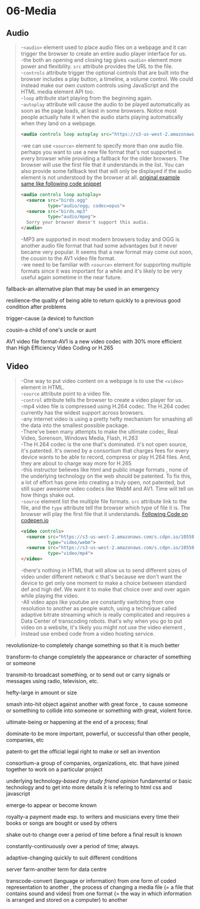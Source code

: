 # 06-Media
## Audio
>-`<audio>` element used to place audio files on a webpage and it can trigger the browser to create an entire audio player interface for us.  
-the both an opening and closing tag gives `<audio>` element more power and flexibility. `src` attribute provides the URL to the file.  
-`controls` attribute trigger the optional controls that are built into the browser includes  a play button, a timeline, a volume control. We could instead make our own custom controls using JavaScript and the HTML media element API too.  
-`loop` attribute start playing from the beginning again.  
-`autoplay` attribute will cause the audio to be played automatically as soon as the page loads, at least in some browsers. Notice most people actually hate it when the audio starts playing automatically when they land on a webpage.  
>```html
><audio controls loop autoplay src="https://s3-us-west-2.amazonaws.com/s.cdpn.io/10558/birds.mp3"></audio>
>```
>-we can use `<source>` element to specify more than one audio file. perhaps you want to use a new file format that's not supported in every browser while providing a fallback for the older browsers. The browser will use the first file that it understands in the list. You can also provide some fallback text that will only be displayed if the audio element is not understood by the browser at all. [original example same like following code snippet](https://codepen.io/jensimmons/pres/BaBVdWp?editors=1000)  
>```html
><audio controls loop autoplay>
>   <source src="birds.ogg"
>           type="audio/ogg; codec=opus">
>   <source src="birds.mp3"
>           type="audio/mpeg">
>   Sorry your browser doesn't support this audio.
></audio>
>```
>-MP3 are supported in most modern browsers today and OGG is another audio file format that had some advantages but it never became very popular. It seems that a new format may come out soon, the cousin to the AV1 video file format.  
-we need to be familiar with `<source>` element for supporting multiple formats since it was important for a while and it's likely to be very useful again sometime in the near future.

fallback-an alternative plan that may be used in an emergency

resilience-the quality of being able to return quickly to a previous good condition after problems

trigger-cause (a device) to function

cousin-a child of one's uncle or aunt

AV1 video file format-AV1 is a new video codec with 30% more efficient than High Efficiency Video Coding or H.265

## Video
>-One way to put video content on a webpage is to use the `<video>` element in HTML.  
-`source` attribute point to a video file.  
-`control` attribute tells the browser to create a video player for us.  
-mp4 video file is compressed using H.264 codec. The H.264 codec currently has the widest support across browsers.  
-any internet video is using a pretty hefty mechanism for smashing all the data into the smallest possible package.  
-There've been many attempts to make the ultimate codec, Real Video, Sorenson, Windows Media, Flash, H.263  
-The H.264 codec is the one that's dominated. it's not open source, it's patented. It's owned by a consortium that charges fees for every device wants to be able to record, compress or play H.264 files. And, they are about to charge way more for H.265  
-this instructor believes like html and public image formats , none of the underlying technology on the web should be patented. To fix this, a lot of effort has gone into creating a truly open, not patented, but still super awesome video codecs like WebM and AV1. Time will tell on how things shake out.  
-`source` element list the multiple file formats. `src` attribute link to the file, and the `type` attribute tell the browser which type of file it is. The browser will play the first file that it understands. [Following Code on codepen.io](https://codepen.io/jensimmons/pres/VwZdzBe)
>```html
><video controls>
>	<source src="https://s3-us-west-2.amazonaws.com/s.cdpn.io/10558/moonwalk.480p.vp9.webm" 
>  			type="video/webm">
>	<source src="https://s3-us-west-2.amazonaws.com/s.cdpn.io/10558/moonwalk.480p.h264.mp4" 
>  			type="video/mp4">
></video>
>```
>-there's nothing in HTML that will allow us to send different sizes of video under different network c that's because we don't want the device to get only one moment to make a choice between standard def and high def. We want it to make that choice over and over again while playing the video.  
-All video apps like youtube are constantly switching from one resolution to another as people watch, using a technique called adaptive bitrate streaming which is really complicated and requires a Data Center of transcoding robots. that's why when you go to put video on a website, it's likely you might not use the video element , instead use embed code from a video hosting service.

revolutionize-to completely change something so that it is much better

transform-to change completely the appearance or character of something or someone

transmit-to broadcast something, or to send out or carry signals or messages using radio, television, etc.

hefty-large in amount or size

smash into-hit object against another with great force , to cause someone or something to collide into someone or something with great, violent force.

ultimate-being or happening at the end of a process; final

dominate-to be more important, powerful, or successful than other people, companies, etc

patent-to get the official legal right to make or sell an invention

consortium-a group of companies, organizations, etc. that have joined together to work on a particular project

underlying technology-*based my study friend opinion* fundamental or basic technology and to get into more details it is refering to html css and javascript

emerge-to appear or become known

royalty-a payment made esp. to writers and musicians every time their books or songs are bought or used by others

shake out-to change over a period of time before a final result is known

constantly-continuously over a period of time; always.

adaptive-changing quickly to suit different conditions

server farm-another term for data centre

transcode-convert (language or information) from one form of coded representation to another , the process of changing a media file (= a file that contains sound and video) from one format (= the way in which information is arranged and stored on a computer) to another

